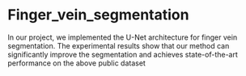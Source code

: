 # Finger_vein_segmentation

In our project, we implemented the U-Net architecture for finger vein segmentation. The experimental results show that our method can significantly improve the segmentation and achieves state-of-the-art performance on the above public dataset
